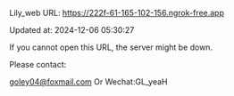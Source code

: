 Lily_web URL: https://222f-61-165-102-156.ngrok-free.app

Updated at: 2024-12-06 05:30:27

If you cannot open this URL, the server might be down.

Please contact: 

goley04@foxmail.com Or Wechat:GL_yeaH